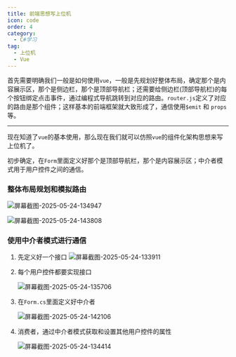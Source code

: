 ```yaml
---
title: 前端思想写上位机
icon: code
order: 4
category:
  - C#学习
tag:
  - 上位机
  - Vue
---
```






首先需要明确我们一般是如何使用`vue`，一般是先规划好整体布局，确定那个是内容展示区，那个是侧边栏，那个是顶部导航栏；还需要给侧边栏(顶部导航栏)的每个按钮绑定点击事件，通过编程式导航跳转到对应的路由。`router.js`定义了对应的路由是那个组件；这样基本的前端框架就大致形成了，通信使用`$emit` 和 `props`等。



------

现在知道了`vue`的基本使用，那么现在我们就可以仿照`vue`的组件化架构思想来写上位机了。

初步确定，在`Form`里面定义好那个是顶部导航栏，那个是内容展示区；中介者模式用于用户控件之间的通信。



### 整体布局规划和模拟路由

![屏幕截图-2025-05-24-134947](https://cdn.jsdelivr.net/gh/kadobao/picx-images-hosting@master/20250524/屏幕截图-2025-05-24-134947.5xav93iyje.jpg)

![屏幕截图-2025-05-24-143808](https://cdn.jsdelivr.net/gh/kadobao/picx-images-hosting@master/20250524/屏幕截图-2025-05-24-143808.2a5blkn61x.jpg)







### 使用中介者模式进行通信

1. 先定义好一个接口
   ![屏幕截图-2025-05-24-133911](https://cdn.jsdelivr.net/gh/kadobao/picx-images-hosting@master/20250524/屏幕截图-2025-05-24-133911.mb232fkj.jpg)

2. 每个用户控件都要实现接口

   ![屏幕截图-2025-05-24-135706](https://cdn.jsdelivr.net/gh/kadobao/picx-images-hosting@master/20250524/屏幕截图-2025-05-24-135706.45hwe6zlni.jpg)



3. 在`Form.cs`里面定义好中介者

   ![屏幕截图-2025-05-24-142106](https://cdn.jsdelivr.net/gh/kadobao/picx-images-hosting@master/20250524/屏幕截图-2025-05-24-142106.3yeoirdg82.jpg)



4. 消费者，通过中介者模式获取和设置其他用户控件的属性

   ![屏幕截图-2025-05-24-134414](https://cdn.jsdelivr.net/gh/kadobao/picx-images-hosting@master/20250524/屏幕截图-2025-05-24-134414.wishjc40m.jpg)